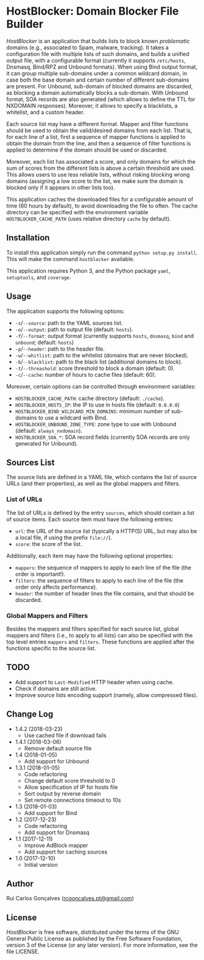 # HostBlocker: Domain Blocker File Builder
*HostBlocker* is an application that builds lists to block known *problematic* domains (e.g., associated to Spam, malware, tracking).
It takes a configuration file with multiple lists of such domains, and builds a unified output file, with a configurable format (currently it supports `/etc/hosts`, Dnsmasq, Bind/RPZ and Unbound formats).
When using Bind output format, it can group multiple sub-domains under a common wildcard domain, in case both the base domain and certain number of different sub-domains are present.
For Unbound, sub-domain of blocked domains are discarded, as blocking a domain automatically blocks a sub-domain.  With Unbound format, SOA records are also generated (which allows to define the TTL for NXDOMAIN responses).
Moreover, it allows to specify a blacklists, a whitelist, and a custom header.

Each source list may have a different format.
Mapper and filter functions should be used to obtain the valid/desired domains from each list.
That is, for each line of a list, first a sequence of mapper functions is applied to obtain the domain from the line, and then a sequence of filter functions is applied to determine if the domain should be used or discarded.

Moreover, each list has associated a score, and only domains for which the sum of scores from the different lists is above a certain threshold are used.
This allows users to use less reliable lists, without risking blocking wrong domains (assigning a low score to the list, we make sure the domain is blocked only if it appears in other lists too).

This application caches the downloaded files for a configurable amount of time (60 hours by default), to avoid downloading the file to often.
The cache directory can be specified with the environment variable `HOSTBLOCKER_CACHE_PATH` (uses relative directory `cache` by default).


## Installation
To install this application simply run the command `python setup.py install`.
This will make the command `hostblocker` available.

This application requires Python 3, and the Python package `yaml`, `setuptools`, and `coverage`.


## Usage
The application supports the following options:
- `-s`/`--source`: path to the YAML sources list.
- `-o`/`--output`: path to output file (default: `hosts`).
- `-f`/`--format`: output format (currently supports `hosts`, `dnsmasq`, `bind` and `unbound`; default: `hosts`)
- `-p`/`--header`: path to the header file.
- `-w`/`--whitlist`: path to the whitelist (domains that are never blocked).
- `-b`/`--blacklist`: path to the black list (additional domains to block).
- `-t`/`--threashold`: score threshold to block a domain (default: 0).
- `-c`/`--cache`: number of hours to cache files (default: 60).

Moreover, certain options can be controlled through environment variables:
- `HOSTBLOCKER_CACHE_PATH`: cache directory (default: `./cache`).
- `HOSTBLOCKER_HOSTS_IP`: the IP to use in hosts file (default: `0.0.0.0`)
- `HOSTBLOCKER_BIND_WILDCARD_MIN_DOMAINS`: minimum number of sub-domains to use a wildcard with Bind.
- `HOSTBLOCKER_UNBOUND_ZONE_TYPE`: zone type to use with Unbound (default: `always_nxdomain`).
- `HOSTBLOCKER_SOA_*`: SOA record fields (currently SOA records are only generated for Unbound).


## Sources List
The source lists are defined in a YAML file, which contains the list of source URLs (and their properties), as well as the global mappers and filters.

### List of URLs
The list of URLs is defined by the entry `sources`, which should contain a list of source items.
Each source item must have the following entries:
- `url`: the URL of the source list (typically a HTTP(S) URL, but may also be a local file, if using the prefix `file://`).
- `score`: the score of the list.

Additionally, each item may have the following optional properties:
- `mappers`: the sequence of mappers to apply to each line of the file (the order is important!).
- `filters`: the sequence of filters to apply to each line of the file (the order only affects performance).
- `header`: the number of header lines the file contains, and that should be discarded.

### Global Mappers and Filters
Besides the mappers and filters specified for each source list, global mappers and filters (i.e., to apply to all lists) can also be specified with the top level entries `mappers` and `filters`.
These functions are applied after the functions specific to the source list.


## TODO
- Add support to `Last-Modified` HTTP header when using cache.
- Check if domains are still active.
- Improve source lists encoding support (namely, allow compressed files).


## Change Log
- 1.4.2 (2018-03-23)
  - Use cached file if download fails
- 1.4.1 (2018-03-06)
  - Remove default source file
- 1.4 (2018-01-05)
  - Add support for Unbound
- 1.3.1 (2018-01-05)
  - Code refactoring
  - Change default score threshold to 0
  - Allow specification of IP for hosts file
  - Sort output by reverse domain
  - Set remote connections timeout to 10s
- 1.3 (2018-01-03)
  - Add support for Bind
- 1.2 (2017-12-23)
  - Code refactoring
  - Add support for Dnsmasq
- 1.1 (2017-12-11)
  - Improve AdBlock mapper
  - Add support for caching sources
- 1.0 (2017-12-10)
  - Initial version


## Author
Rui Carlos Gonçalves (rcgoncalves.pt@gmail.com)


## License
*HostBlocker* is free software, distributed under the terms of the GNU General
Public License as published by the Free Software Foundation, version 3 of the License (or any later version).
For more information, see the file LICENSE.
